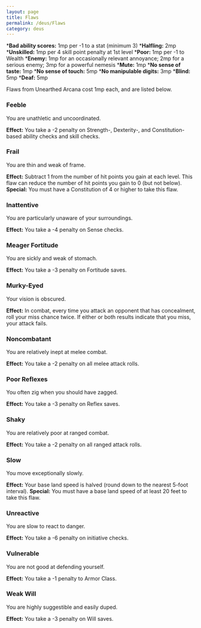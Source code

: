 ```yaml
---
layout: page
title: Flaws
permalink: /deus/Flaws
category: deus
---
```

*__Bad ability scores:__ 1mp per -1 to a stat (minimum 3)
*__Halfling:__ 2mp
*__Unskilled:__ 1mp per 4 skill point penalty at 1st level
*__Poor:__ 1mp per -1 to Wealth
*__Enemy:__ 1mp for an occasionally relevant annoyance; 2mp for a serious enemy; 3mp for a powerful nemesis
*__Mute:__ 1mp
*__No sense of taste:__ 1mp
*__No sense of touch:__ 5mp
*__No manipulable digits:__ 3mp
*__Blind:__ 5mp
*__Deaf:__ 5mp

Flaws from Unearthed Arcana cost 1mp each, and are listed below.

### Feeble
You are unathletic and uncoordinated.

__Effect:__ You take a -2 penalty on Strength-, Dexterity-, and Constitution-based ability checks and skill checks.

### Frail
You are thin and weak of frame.

__Effect:__ Subtract 1 from the number of hit points you gain at each level. This flaw can reduce the number of hit points you gain to 0 (but not below).
__Special:__ You must have a Constitution of 4 or higher to take this flaw.

### Inattentive
You are particularly unaware of your surroundings.

__Effect:__ You take a -4 penalty on Sense checks.

### Meager Fortitude
You are sickly and weak of stomach.

__Effect:__ You take a -3 penalty on Fortitude saves.

### Murky-Eyed
Your vision is obscured.

__Effect:__ In combat, every time you attack an opponent that has concealment, roll your miss chance twice. If either or both results indicate that you miss, your attack fails.

### Noncombatant
You are relatively inept at melee combat.

__Effect:__ You take a -2 penalty on all melee attack rolls.

### Poor Reflexes
You often zig when you should have zagged.

__Effect:__ You take a -3 penalty on Reflex saves.

### Shaky
You are relatively poor at ranged combat.

__Effect:__ You take a -2 penalty on all ranged attack rolls.

### Slow
You move exceptionally slowly.

__Effect:__ Your base land speed is halved (round down to the nearest 5-foot interval).
__Special:__ You must have a base land speed of at least 20 feet to take this flaw.

### Unreactive
You are slow to react to danger.

__Effect:__ You take a -6 penalty on initiative checks.

### Vulnerable
You are not good at defending yourself.

__Effect:__ You take a -1 penalty to Armor Class.

### Weak Will
You are highly suggestible and easily duped.

__Effect:__ You take a -3 penalty on Will saves.


